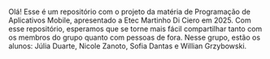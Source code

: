 Olá! Esse é um repositório com o projeto da matéria de Programação de Aplicativos Mobile, apresentado a Etec Martinho Di Ciero em 2025. Com esse repositório, esperamos que se torne mais fácil compartilhar tanto com os membros do grupo quanto com pessoas de fora. Nesse grupo, estão os alunos: Júlia Duarte, Nicole Zanoto, Sofia Dantas e Willian Grzybowski.

